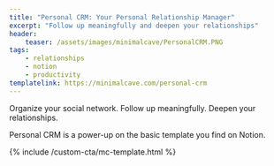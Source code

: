```yaml
---
title: "Personal CRM: Your Personal Relationship Manager"
excerpt: "Follow up meaningfully and deepen your relationships"
header:
    teaser: /assets/images/minimalcave/PersonalCRM.PNG
tags:
    - relationships
    - notion
    - productivity
templatelink: https://minimalcave.com/personal-crm
---
```

Organize your social network. Follow up meaningfully. Deepen your relationships.

Personal CRM is a power-up on the basic template you find on Notion.

{% include /custom-cta/mc-template.html %}